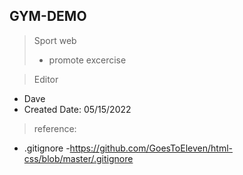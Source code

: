 ## GYM-DEMO

> Sport web
> - promote excercise

>Editor
- Dave
- Created Date: 05/15/2022

> reference:
- .gitignore
    -https://github.com/GoesToEleven/html-css/blob/master/.gitignore